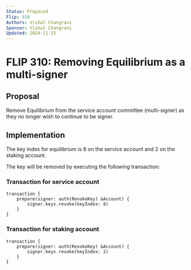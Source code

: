 ```yaml
---
Status: Proposed
Flip: 310
Authors: Vishal Changrani
Sponsor: Vishal Changrani
Updated: 2024-11-15
---
```


# FLIP 310: Removing Equilibrium as a multi-signer

## Proposal
Remove Equilibrium from the service account committee (multi-signer) as they no longer wish to continue to be signer.

## Implementation

The key index for equilibrium is 8 on the service account and 2 on the staking account.

The key will be removed by executing the following transaction:

### Transaction for service account

```
transaction {
    prepare(signer: auth(RevokeKey) &Account) {
        signer.keys.revoke(keyIndex: 8)
    }
}
```

### Transaction for staking account

```
transaction {
    prepare(signer: auth(RevokeKey) &Account) {
        signer.keys.revoke(keyIndex: 2)
    }
}
```